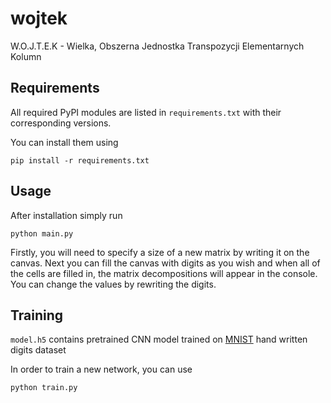 # wojtek
W.O.J.T.E.K - Wielka, Obszerna Jednostka Transpozycji Elementarnych Kolumn

## Requirements
All required PyPI modules are listed in `requirements.txt` with their corresponding versions.

You can install them using
```
pip install -r requirements.txt
```

## Usage
After installation simply run
```
python main.py
```
Firstly, you will need to specify a size of a new matrix by writing it on the canvas. 
Next you can fill the canvas with digits as you wish and when all of the cells are filled in,
the matrix decompositions will appear in the console. You can change the values by rewriting the digits.

## Training
`model.h5` contains pretrained CNN model trained on [MNIST](http://yann.lecun.com/exdb/mnist/) hand written digits dataset 

In order to train a new network, you can use
```
python train.py
```
